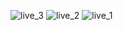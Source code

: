 ![live_3](https://github.com/shahriarshafi/live_test_07/assets/59678133/a086589c-c5bc-45a5-bcb3-a3311c8b9622)
![live_2](https://github.com/shahriarshafi/live_test_07/assets/59678133/61d753c5-7755-4518-9cc6-c8fa82dc16e7)
![live_1](https://github.com/shahriarshafi/live_test_07/assets/59678133/76247b07-e616-419a-84c1-06f7890f6aa9)
